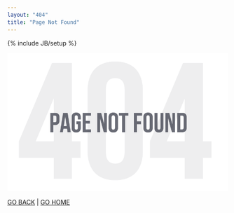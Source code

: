 ```yaml
---
layout: "404"
title: "Page Not Found"
---
```

{% include JB/setup %}

![Page Not Found](/images/404.png)

[GO BACK](javascript:history.back();) | [GO HOME](/)
